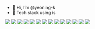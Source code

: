 - 👋 Hi, I’m @yeoning-k
- 🌱 Tech stack using is 
<!---
yeoning-k/yeoning-k is a ✨ special ✨ repository because its `README.md` (this file) appears on your GitHub profile.
You can click the Preview link to take a look at your changes.
--->

<img src="https://img.shields.io/badge/Javascript-F7DF1E?style=flat-square&logo=
Javascript&logoColor=white"/>
<img src="https://img.shields.io/badge/React-61DAFB?style=flat-square&logo=
React&logoColor=white"/>
<img src="https://img.shields.io/badge/TypeScript-3178C6?style=flat-square&logo=
TypeScript&logoColor=white"/>
<img src="https://img.shields.io/badge/Next.js-000000?style=flat-square&logo=
Next.js&logoColor=white"/>
<img src="https://img.shields.io/badge/SCSS-CC6699?style=flat-square&logo=
Sass&logoColor=white"/>
<img src="https://img.shields.io/badge/styled components-DB7093?style=flat-square&logo=styledComponents&logoColor=white"/>
<img src="https://img.shields.io/badge/HTML5-E34F26?style=flat-square&logo=HTML5&logoColor=white"/>
<img src="https://img.shields.io/badge/CSS3-1572B6?style=flat-square&logo=CSS3&logoColor=white"/>
<img src="https://img.shields.io/badge/GitHub-181717?style=flat-square&logo=
GitHub&logoColor=white"/>
<img src="https://img.shields.io/badge/jQuery-0769AD?style=flat-square&logo=
jQuery&logoColor=white"/>
<img src="https://img.shields.io/badge/Node.js-339933?style=flat-square&logo=
Node.js&logoColor=white"/>
<img src="https://img.shields.io/badge/Webpack-8DD6F9?style=flat-square&logo=
Webpack&logoColor=white"/>
<img src="https://img.shields.io/badge/Bitbucket-0052CC?style=flat-square&logo=
Bitbucket&logoColor=white"/>
<img src="https://img.shields.io/badge/Jira-0052CC?style=flat-square&logo=
Jira&logoColor=white"/>

